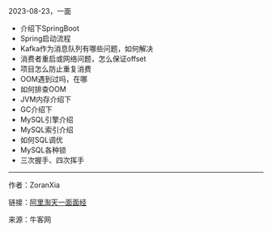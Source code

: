 2023-08-23，一面

+ 介绍下SpringBoot
+ Spring启动流程
+ Kafka作为消息队列有哪些问题，如何解决
+ 消费者重启或网络问题，怎么保证offset
+ 项目怎么防止重复消费
+ OOM遇到过吗，在哪
+ 如何排查OOM
+ JVM内存介绍下
+ GC介绍下
+ MySQL引擎介绍
+ MySQL索引介绍
+ 如何SQL调优
+ MySQL各种锁
+ 三次握手、四次挥手

------
作者：ZoranXia

链接：[阿里淘天一面面经](https://www.nowcoder.com/feed/main/detail/8ab5b0b852694e739fe9ba32fce2545e)

来源：牛客网